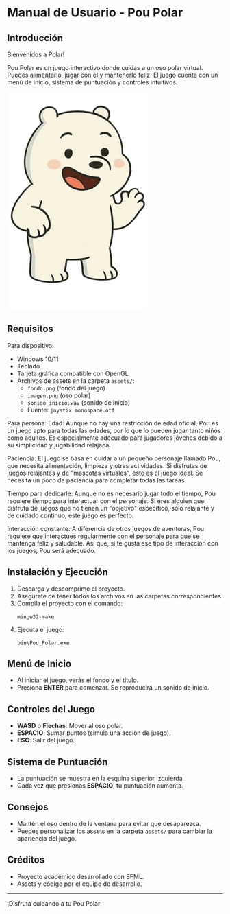 # Manual de Usuario - Pou Polar

## Introducción
Bienvenidos a Polar!

Pou Polar es un juego interactivo donde cuidas a un oso polar virtual. Puedes alimentarlo, jugar con él y mantenerlo feliz. El juego cuenta con un menú de inicio, sistema de puntuación y controles intuitivos.

![alt text](image.png)

## Requisitos
Para dispositivo:
- Windows 10/11
- Teclado
- Tarjeta gráfica compatible con OpenGL
- Archivos de assets en la carpeta `assets/`:
  - `fondo.png` (fondo del juego)
  - `imagen.png` (oso polar)
  - `sonido_inicio.wav` (sonido de inicio)
  - Fuente: `joystix monospace.otf`

Para persona:
Edad: Aunque no hay una restricción de edad oficial, Pou es un juego apto para todas las edades, por lo que lo pueden jugar tanto niños como adultos. Es especialmente adecuado para jugadores jóvenes debido a su simplicidad y jugabilidad relajada.

Paciencia: El juego se basa en cuidar a un pequeño personaje llamado Pou, que necesita alimentación, limpieza y otras actividades. Si disfrutas de juegos relajantes y de "mascotas virtuales", este es el juego ideal. Se necesita un poco de paciencia para completar todas las tareas.

Tiempo para dedicarle: Aunque no es necesario jugar todo el tiempo, Pou requiere tiempo para interactuar con el personaje. Si eres alguien que disfruta de juegos que no tienen un "objetivo" específico, solo relajante y de cuidado continuo, este juego es perfecto.

Interacción constante: A diferencia de otros juegos de aventuras, Pou requiere que interactúes regularmente con el personaje para que se mantenga feliz y saludable. Así que, si te gusta ese tipo de interacción con los juegos, Pou será adecuado.

## Instalación y Ejecución
1. Descarga y descomprime el proyecto.
2. Asegúrate de tener todos los archivos en las carpetas correspondientes.
3. Compila el proyecto con el comando:
   ```
   mingw32-make
   ```
4. Ejecuta el juego:
   ```
   bin\Pou_Polar.exe
   ```

## Menú de Inicio
- Al iniciar el juego, verás el fondo y el título.
- Presiona **ENTER** para comenzar. Se reproducirá un sonido de inicio.

## Controles del Juego
- **WASD** o **Flechas**: Mover al oso polar.
- **ESPACIO**: Sumar puntos (simula una acción de juego).
- **ESC**: Salir del juego.

## Sistema de Puntuación
- La puntuación se muestra en la esquina superior izquierda.
- Cada vez que presionas **ESPACIO**, tu puntuación aumenta.

## Consejos
- Mantén el oso dentro de la ventana para evitar que desaparezca.
- Puedes personalizar los assets en la carpeta `assets/` para cambiar la apariencia del juego.

## Créditos
- Proyecto académico desarrollado con SFML.
- Assets y código por el equipo de desarrollo.

---
¡Disfruta cuidando a tu Pou Polar!
